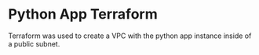 # Python App Terraform

Terraform was used to create a VPC with the python app instance inside of a public subnet.
